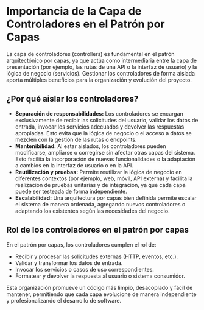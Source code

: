 # Importancia de la Capa de Controladores en el Patrón por Capas

La capa de controladores (controllers) es fundamental en el patrón arquitectónico por capas, ya que actúa como intermediaria entre la capa de presentación (por ejemplo, las rutas de una API o la interfaz de usuario) y la lógica de negocio (servicios). Gestionar los controladores de forma aislada aporta múltiples beneficios para la organización y evolución del proyecto.

## ¿Por qué aislar los controladores?

- **Separación de responsabilidades:** Los controladores se encargan exclusivamente de recibir las solicitudes del usuario, validar los datos de entrada, invocar los servicios adecuados y devolver las respuestas apropiadas. Esto evita que la lógica de negocio o el acceso a datos se mezclen con la gestión de las rutas o endpoints.
- **Mantenibilidad:** Al estar aislados, los controladores pueden modificarse, ampliarse o corregirse sin afectar otras capas del sistema. Esto facilita la incorporación de nuevas funcionalidades o la adaptación a cambios en la interfaz de usuario o en la API.
- **Reutilización y pruebas:** Permite reutilizar la lógica de negocio en diferentes contextos (por ejemplo, web, móvil, API externa) y facilita la realización de pruebas unitarias y de integración, ya que cada capa puede ser testeada de forma independiente.
- **Escalabilidad:** Una arquitectura por capas bien definida permite escalar el sistema de manera ordenada, agregando nuevos controladores o adaptando los existentes según las necesidades del negocio.

## Rol de los controladores en el patrón por capas

En el patrón por capas, los controladores cumplen el rol de:
- Recibir y procesar las solicitudes externas (HTTP, eventos, etc.).
- Validar y transformar los datos de entrada.
- Invocar los servicios o casos de uso correspondientes.
- Formatear y devolver la respuesta al usuario o sistema consumidor.

Esta organización promueve un código más limpio, desacoplado y fácil de mantener, permitiendo que cada capa evolucione de manera independiente y profesionalizando el desarrollo de software.